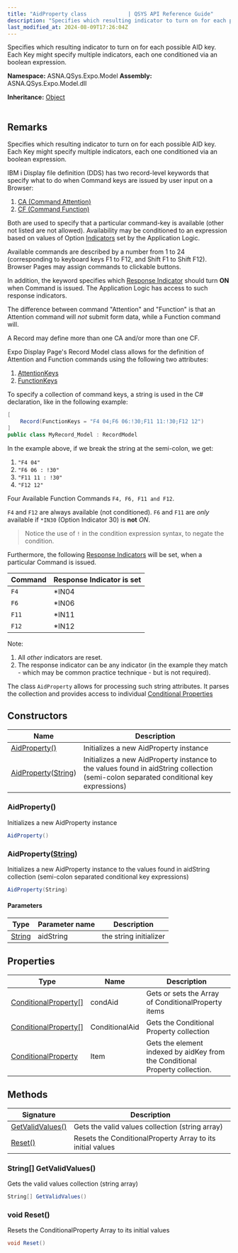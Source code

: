 ```yaml
---
title: "AidProperty class             | QSYS API Reference Guide"
description: "Specifies which resulting indicator to turn on for each possible AID key. Each Key might specify multiple indicators, each one conditioned via an bool"
last_modified_at: 2024-08-09T17:26:04Z
---
```


Specifies which resulting indicator to turn on for each possible AID key. Each Key might specify multiple indicators, each one conditioned via an boolean expression.

**Namespace:** ASNA.QSys.Expo.Model
**Assembly:** ASNA.QSys.Expo.Model.dll

**Inheritance:** [Object](https://docs.microsoft.com/en-us/dotnet/api/system.object)
<br>
<br>

## Remarks

Specifies which resulting indicator to turn on for each possible AID key. Each Key might specify multiple indicators, each one conditioned via an boolean expression.

IBM i Display file definition (DDS) has two record-level keywords that specify what to do when Command keys are issued by user input on a Browser:

1. [CA (Command Attention)](https://www.ibm.com/docs/en/i/7.1?topic=80-cann-command-attention-keyword-display-files)
2. [CF (Command Function)](https://www.ibm.com/docs/en/i/7.1?topic=80-cfnn-command-function-keyword-display-files) 

Both are used to specify that a particular command-key is available (other not listed are not allowed). Availability may be conditioned to an expression based on values of Option [Indicators](https://www.ibm.com/docs/en/i/7.2?topic=concepts-rpg-iv-indicators) set by the Application Logic.

Available commands are described by a number from 1 to 24 (corresponding to keyboard keys F1 to F12, and Shift F1 to Shift F12). Browser Pages may assign commands to clickable buttons.

In addition, the keyword specifies which [Response Indicator](https://www.ibm.com/docs/en/i/7.2?topic=concepts-rpg-iv-indicators) should turn **ON** when Command is issued. The Application Logic has access to such response indicators.

The difference between command "Attention" and "Function" is that an Attention command will *not* submit form data, while a Function command will.

A Record may define more than one CA and/or more than one CF.

Expo Display Page's Record Model class allows for the definition of Attention and Function commands using the following two attributes:

1. [AttentionKeys](/reference/expo/qsys-expo-model/base-record-attribute.html)
2. [FunctionKeys](/reference/expo/qsys-expo-model/base-record-attribute.html)

To specify a collection of command keys, a string is used in the C# declaration, like in the following example:

```cs
[
    Record(FunctionKeys = "F4 04;F6 06:!30;F11 11:!30;F12 12")
]
public class MyRecord_Model : RecordModel
```

In the example above, if we break the string at the semi-colon, we get:


1. `"F4 04"`
2. `"F6 06 : !30"`
3. `"F11 11 : !30"`
4. `"F12 12"`

Four Available Function Commands `F4, F6, F11 and F12`.

`F4` and `F12` are always available (not conditioned).
`F6` and `F11` are *only* available if `*IN30` (Option Indicator 30) is **not** *ON*. 

>Notice the use of `!` in the condition expression syntax, to negate the condition. 

Furthermore, the following [Response Indicators](https://www.ibm.com/docs/en/i/7.2?topic=concepts-rpg-iv-indicators) will be set, when a particular Command is issued. 

| Command | Response Indicator is set |
| --- | --- |
| `F4` | *IN04 |
| `F6` | *IN06 |
| `F11` | *IN11 |
| `F12` | *IN12 |

Note:
1. All *other* indicators are reset.
2. The response indicator can be any indicator (in the example they match - which may be common practice technique - but is not required).

The class `AidProperty` allows for processing such string attributes. It parses the collection and provides access to individual [Conditional Properties](/reference/expo/qsys-expo-model/conditional-property.html)

## Constructors

| Name | Description |
| --- | --- |
| [AidProperty()](#aidproperty) | Initializes a new AidProperty instance
| [AidProperty](#aidpropertystring)([String](https://docs.microsoft.com/en-us/dotnet/api/system.string)) | Initializes a new AidProperty instance to the values found in aidString collection (semi-colon separated conditional key expressions)

### AidProperty()

Initializes a new AidProperty instance

```cs
AidProperty()
```

### AidProperty([String](https://docs.microsoft.com/en-us/dotnet/api/system.string))

Initializes a new AidProperty instance to the values found in aidString collection (semi-colon separated conditional key expressions)

```cs
AidProperty(String)
```

#### Parameters

| Type | Parameter name | Description
| --- | --- | ---
| [String](https://docs.microsoft.com/en-us/dotnet/api/system.string) | aidString | the string initializer

## Properties

| Type | Name | Description
| --- | --- | --- 
| [ConditionalProperty\[\]](/reference/expo/qsys-expo-model/conditional-property.html) | condAid | Gets or sets the Array of ConditionalProperty items  |
| [ConditionalProperty\[\]](/reference/expo/qsys-expo-model/conditional-property.html) | ConditionalAid | Gets the Conditional Property collection |
| [ConditionalProperty](/reference/expo/qsys-expo-model/conditional-property.html) | Item | Gets the element indexed by aidKey from the Conditional Property collection. |

## Methods

| Signature | Description |
| --- | --- |
| [GetValidValues()](#string--getvalidvalues) | Gets the valid values collection (string array)
| [Reset()](#void-reset) | Resets the ConditionalProperty Array to its initial values

### String[] GetValidValues()

Gets the valid values collection (string array)

```cs
String[] GetValidValues()
```

### void Reset()

Resets the ConditionalProperty Array to its initial values

```cs
void Reset()
```
